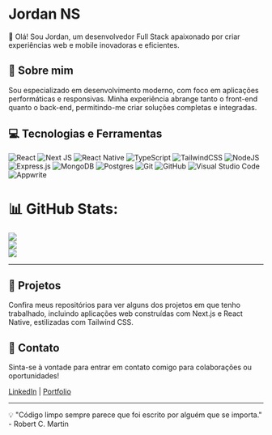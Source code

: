 # Jordan NS

👋 Olá! Sou Jordan, um desenvolvedor Full Stack apaixonado por criar experiências web e mobile inovadoras e eficientes.

## 🚀 Sobre mim

Sou especializado em desenvolvimento moderno, com foco em aplicações performáticas e responsivas. Minha experiência abrange tanto o front-end quanto o back-end, permitindo-me criar soluções completas e integradas.

## 💻 Tecnologias e Ferramentas

![React](https://img.shields.io/badge/react-%2320232a.svg?style=for-the-badge&logo=react&logoColor=%2361DAFB)
![Next JS](https://img.shields.io/badge/Next-black?style=for-the-badge&logo=next.js&logoColor=white)
![React Native](https://img.shields.io/badge/react%20native-%2320232a.svg?style=for-the-badge&logo=react&logoColor=%2361DAFB)
![TypeScript](https://img.shields.io/badge/typescript-%23007ACC.svg?style=for-the-badge&logo=typescript&logoColor=white)
![TailwindCSS](https://img.shields.io/badge/tailwindcss-%2338B2AC.svg?style=for-the-badge&logo=tailwind-css&logoColor=white)
![NodeJS](https://img.shields.io/badge/node.js-6DA55F?style=for-the-badge&logo=node.js&logoColor=white)
![Express.js](https://img.shields.io/badge/express.js-%23404d59.svg?style=for-the-badge&logo=express&logoColor=%2361DAFB)
![MongoDB](https://img.shields.io/badge/MongoDB-%234ea94b.svg?style=for-the-badge&logo=mongodb&logoColor=white)
![Postgres](https://img.shields.io/badge/postgres-%23316192.svg?style=for-the-badge&logo=postgresql&logoColor=white)
![Git](https://img.shields.io/badge/git-%23F05033.svg?style=for-the-badge&logo=git&logoColor=white)
![GitHub](https://img.shields.io/badge/github-%23121011.svg?style=for-the-badge&logo=github&logoColor=white)
![Visual Studio Code](https://img.shields.io/badge/Visual%20Studio%20Code-0078d7.svg?style=for-the-badge&logo=visual-studio-code&logoColor=white)
![Appwrite](https://img.shields.io/badge/Appwrite-%23FD366E.svg?style=for-the-badge&logo=appwrite&logoColor=white)

# 📊 GitHub Stats:
![](https://github-readme-stats.vercel.app/api?username=Jordan-NS&theme=material-palenight&hide_border=false&include_all_commits=true&count_private=true)<br/>
![](https://github-readme-streak-stats.herokuapp.com/?user=Jordan-NS&theme=material-palenight&hide_border=false)<br/>
![](https://github-readme-stats.vercel.app/api/top-langs/?username=Jordan-NS&theme=material-palenight&hide_border=false&include_all_commits=true&count_private=true&layout=compact)

---

## 🌟 Projetos

Confira meus repositórios para ver alguns dos projetos em que tenho trabalhado, incluindo aplicações web construídas com Next.js e React Native, estilizadas com Tailwind CSS.

## 📩 Contato

Sinta-se à vontade para entrar em contato comigo para colaborações ou oportunidades!

[LinkedIn](https://www.linkedin.com/in/nicholas-jordan-a72767186/) | [Portfolio](https://jordann.dev)

---

💡 "Código limpo sempre parece que foi escrito por alguém que se importa." - Robert C. Martin

